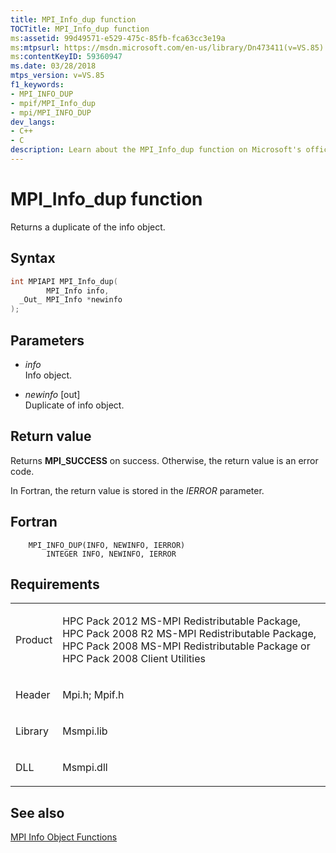 ```yaml
---
title: MPI_Info_dup function
TOCTitle: MPI_Info_dup function
ms:assetid: 99d49571-e529-475c-85fb-fca63cc3e19a
ms:mtpsurl: https://msdn.microsoft.com/en-us/library/Dn473411(v=VS.85)
ms:contentKeyID: 59360947
ms.date: 03/28/2018
mtps_version: v=VS.85
f1_keywords:
- MPI_INFO_DUP
- mpif/MPI_Info_dup
- mpi/MPI_INFO_DUP
dev_langs:
- C++
- C
description: Learn about the MPI_Info_dup function on Microsoft's official site. Understand its syntax, parameters, return values, and related requirements.
---
```


# MPI\_Info\_dup function

Returns a duplicate of the info object.

## Syntax

``` c++
int MPIAPI MPI_Info_dup(
        MPI_Info info,
  _Out_ MPI_Info *newinfo
);
```

## Parameters

  - *info*  
    Info object.

  - *newinfo* \[out\]  
    Duplicate of info object.

## Return value

Returns **MPI\_SUCCESS** on success. Otherwise, the return value is an error code.

In Fortran, the return value is stored in the *IERROR* parameter.

## Fortran

``` FORTRAN
    MPI_INFO_DUP(INFO, NEWINFO, IERROR)
        INTEGER INFO, NEWINFO, IERROR
```

## Requirements

<table>
<colgroup>
<col/>
<col/>
</colgroup>
<tbody>
<tr class="odd">
<td><p>Product</p></td>
<td><p>HPC Pack 2012 MS-MPI Redistributable Package, HPC Pack 2008 R2 MS-MPI Redistributable Package, HPC Pack 2008 MS-MPI Redistributable Package or HPC Pack 2008 Client Utilities</p></td>
</tr>
<tr class="even">
<td><p>Header</p></td>
<td>Mpi.h;
Mpif.h</td>
</tr>
<tr class="odd">
<td><p>Library</p></td>
<td>Msmpi.lib</td>
</tr>
<tr class="even">
<td><p>DLL</p></td>
<td>Msmpi.dll</td>
</tr>
</tbody>
</table>


## See also

[MPI Info Object Functions](mpi-info-object-functions.md)

